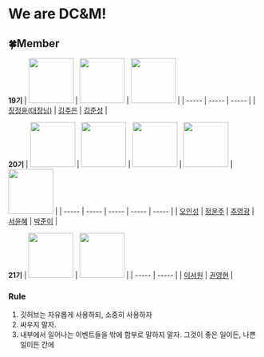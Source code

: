 # We are DC&M!

## :four_leaf_clover:Member
**19기**
| <a href="https://github.com/jeinie"><img src="https://avatars.githubusercontent.com/u/68533847?v=4" width="90" height="90"></a> | <a href="https://github.com/jueun0725"><img src="https://avatars.githubusercontent.com/u/82727761?v=4" width="90" height="90"></a> | <a href="https://github.com/newJunsung"><img src="https://avatars.githubusercontent.com/u/107932188?v=4" width="90" height="90"></a> |
| ----- | ----- | ----- |
| [장정윤(대장님)](https://github.com/jeinie) | [김주은](https://github.com/jueun0725) | [김준성](https://github.com/newJunsung) |

**20기**
| <a href="https://github.com/ois0886"><img src="https://avatars.githubusercontent.com/u/58154638?v=4" width="90" height="90"></a> | <a href="https://github.com/YJMINT"><img src="https://avatars.githubusercontent.com/u/105741144?v=4" width="90" height="90"></a> | <a href="https://github.com/S-DPR"><img src="https://avatars.githubusercontent.com/u/108619579?v=4" width="90" height="90"></a> | <a href="https://github.com/YoonhyeSuh"><img src="https://avatars.githubusercontent.com/u/106311524?v=4" width="90" height="90"></a> | <a href="https://github.com/juniii99"><img src="https://avatars.githubusercontent.com/u/112378363?v=4" width="90" height="90"></a> | 
| ----- | ----- | ----- | ----- | ----- | 
| [오인성](https://github.com/ois0886) | [정윤주](https://github.com/YJMINT) | [추영광](https://github.com/S-DPR) | [서윤혜](https://github.com/YoonhyeSuh) | [박준이](https://github.com/juniii99) | 

**21기**
| <a href="https://github.com/isnonyou"><img src="https://avatars.githubusercontent.com/u/109057475?v=4" width="90" height="90"></a> | <a href="https://github.com/krevlin"><img src="https://avatars.githubusercontent.com/u/109061978?v=4" width="90" height="90"></a> |
| ----- | ----- |
| [이서원](https://github.com/isnonyou) | [권영현](https://github.com/krevlin) |


### Rule
1. 깃허브는 자유롭게 사용하되, 소중히 사용하자
2. 싸우지 말자.
3. 내부에서 일어나는 이벤트들을 밖에 함부로 말하지 말자. 그것이 좋은 일이든, 나쁜 일이든 간에
